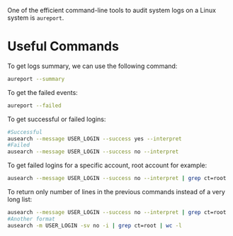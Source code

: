 One of the efficient command-line tools to audit system logs on a Linux system is `aureport`.
# Useful Commands

To get logs summary, we can use the following command:

```bash
aureport --summary
```

To get the failed events:

```bash
aureport --failed
```

To get successful or failed logins:

```bash
#Successful
ausearch --message USER_LOGIN --success yes --interpret
#Failed
ausearch --message USER_LOGIN --success no --interpret
```

To get failed logins for a specific account, root account for example:

```bash
ausearch --message USER_LOGIN --success no --interpret | grep ct=root
```

To return only number of lines in the previous commands instead of a very long list:

```bash
ausearch --message USER_LOGIN --success no --interpret | grep ct=root | wc -l
#Another format
ausearch -m USER_LOGIN -sv no -i | grep ct=root | wc -l
```